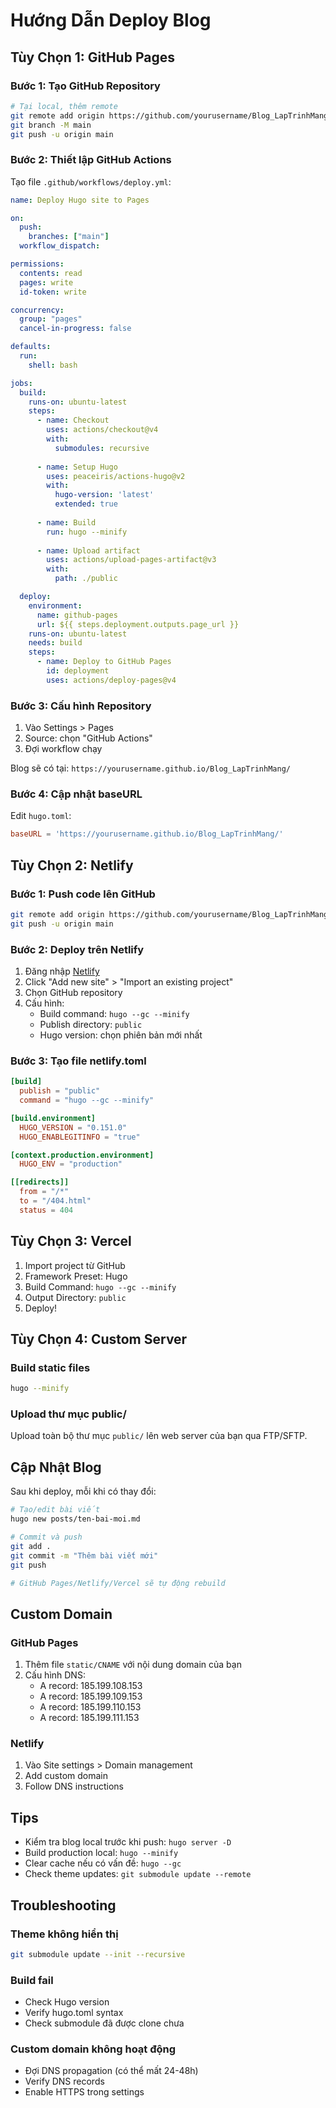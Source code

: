 # Hướng Dẫn Deploy Blog

## Tùy Chọn 1: GitHub Pages

### Bước 1: Tạo GitHub Repository

```bash
# Tại local, thêm remote
git remote add origin https://github.com/yourusername/Blog_LapTrinhMang.git
git branch -M main
git push -u origin main
```

### Bước 2: Thiết lập GitHub Actions

Tạo file `.github/workflows/deploy.yml`:

```yaml
name: Deploy Hugo site to Pages

on:
  push:
    branches: ["main"]
  workflow_dispatch:

permissions:
  contents: read
  pages: write
  id-token: write

concurrency:
  group: "pages"
  cancel-in-progress: false

defaults:
  run:
    shell: bash

jobs:
  build:
    runs-on: ubuntu-latest
    steps:
      - name: Checkout
        uses: actions/checkout@v4
        with:
          submodules: recursive
          
      - name: Setup Hugo
        uses: peaceiris/actions-hugo@v2
        with:
          hugo-version: 'latest'
          extended: true
          
      - name: Build
        run: hugo --minify
        
      - name: Upload artifact
        uses: actions/upload-pages-artifact@v3
        with:
          path: ./public

  deploy:
    environment:
      name: github-pages
      url: ${{ steps.deployment.outputs.page_url }}
    runs-on: ubuntu-latest
    needs: build
    steps:
      - name: Deploy to GitHub Pages
        id: deployment
        uses: actions/deploy-pages@v4
```

### Bước 3: Cấu hình Repository

1. Vào Settings > Pages
2. Source: chọn "GitHub Actions"
3. Đợi workflow chạy

Blog sẽ có tại: `https://yourusername.github.io/Blog_LapTrinhMang/`

### Bước 4: Cập nhật baseURL

Edit `hugo.toml`:

```toml
baseURL = 'https://yourusername.github.io/Blog_LapTrinhMang/'
```

## Tùy Chọn 2: Netlify

### Bước 1: Push code lên GitHub

```bash
git remote add origin https://github.com/yourusername/Blog_LapTrinhMang.git
git push -u origin main
```

### Bước 2: Deploy trên Netlify

1. Đăng nhập [Netlify](https://netlify.com)
2. Click "Add new site" > "Import an existing project"
3. Chọn GitHub repository
4. Cấu hình:
   - Build command: `hugo --gc --minify`
   - Publish directory: `public`
   - Hugo version: chọn phiên bản mới nhất

### Bước 3: Tạo file netlify.toml

```toml
[build]
  publish = "public"
  command = "hugo --gc --minify"

[build.environment]
  HUGO_VERSION = "0.151.0"
  HUGO_ENABLEGITINFO = "true"

[context.production.environment]
  HUGO_ENV = "production"

[[redirects]]
  from = "/*"
  to = "/404.html"
  status = 404
```

## Tùy Chọn 3: Vercel

1. Import project từ GitHub
2. Framework Preset: Hugo
3. Build Command: `hugo --gc --minify`
4. Output Directory: `public`
5. Deploy!

## Tùy Chọn 4: Custom Server

### Build static files

```bash
hugo --minify
```

### Upload thư mục public/

Upload toàn bộ thư mục `public/` lên web server của bạn qua FTP/SFTP.

## Cập Nhật Blog

Sau khi deploy, mỗi khi có thay đổi:

```bash
# Tạo/edit bài viết
hugo new posts/ten-bai-moi.md

# Commit và push
git add .
git commit -m "Thêm bài viết mới"
git push

# GitHub Pages/Netlify/Vercel sẽ tự động rebuild
```

## Custom Domain

### GitHub Pages

1. Thêm file `static/CNAME` với nội dung domain của bạn
2. Cấu hình DNS:
   - A record: 185.199.108.153
   - A record: 185.199.109.153
   - A record: 185.199.110.153
   - A record: 185.199.111.153

### Netlify

1. Vào Site settings > Domain management
2. Add custom domain
3. Follow DNS instructions

## Tips

- Kiểm tra blog local trước khi push: `hugo server -D`
- Build production local: `hugo --minify`
- Clear cache nếu có vấn đề: `hugo --gc`
- Check theme updates: `git submodule update --remote`

## Troubleshooting

### Theme không hiển thị

```bash
git submodule update --init --recursive
```

### Build fail

- Check Hugo version
- Verify hugo.toml syntax
- Check submodule đã được clone chưa

### Custom domain không hoạt động

- Đợi DNS propagation (có thể mất 24-48h)
- Verify DNS records
- Enable HTTPS trong settings

